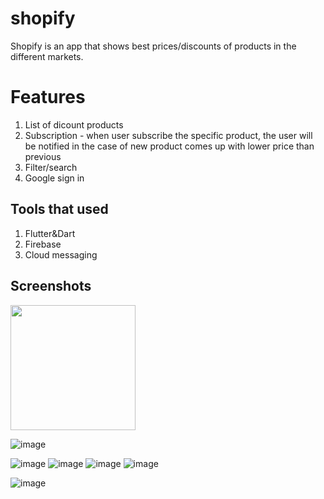 # shopify

Shopify is an app that shows best prices/discounts of products in the different markets. 

# Features
1. List of dicount products
2. Subscription - when user subscribe the specific product, the user will be notified in the case of new product comes up with lower price than previous
3. Filter/search
4. Google sign in

## Tools that used
1. Flutter&Dart
2. Firebase 
3. Cloud messaging 


## Screenshots

<img src="[https://camo.githubusercontent.com/...](https://user-images.githubusercontent.com/91821159/215493563-5cbc1715-3b19-4624-9b6f-a32e7569d487.png)" data-canonical-src="https://gyazo.com/eb5c5741b6a9a16c692170a41a49c858.png" width="200" height="200" />

![image](https://user-images.githubusercontent.com/91821159/215493563-5cbc1715-3b19-4624-9b6f-a32e7569d487.png)

![image](https://user-images.githubusercontent.com/91821159/215491938-934b781a-158a-43d3-b84a-ac96c8e824d4.png)
![image](https://user-images.githubusercontent.com/91821159/215491962-c5e6603a-2ea7-4950-8339-07f82b5957d4.png)
![image](https://user-images.githubusercontent.com/91821159/215491993-58eb8dba-b3d5-4d60-a469-be5fa697ab8b.png)
![image](https://user-images.githubusercontent.com/91821159/215492012-16d5f8a8-fc8c-4098-9f81-6780f45f652a.png)



![image](https://user-images.githubusercontent.com/91821159/215314413-2e32afd9-390b-4a39-9e88-c834be250f1a.png)
